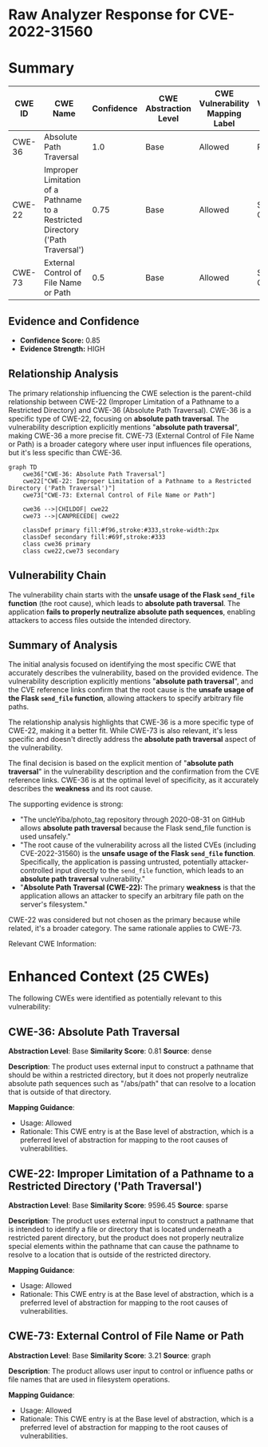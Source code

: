 # Raw Analyzer Response for CVE-2022-31560

# Summary
| CWE ID | CWE Name | Confidence | CWE Abstraction Level | CWE Vulnerability Mapping Label | CWE-Vulnerability Mapping Notes |
|---|---|---|---|---|---|
| CWE-36 | Absolute Path Traversal | 1.0 | Base | Allowed | Primary CWE |
| CWE-22 | Improper Limitation of a Pathname to a Restricted Directory ('Path Traversal') | 0.75 | Base | Allowed | Secondary Candidate |
| CWE-73 | External Control of File Name or Path | 0.5 | Base | Allowed | Secondary Candidate |

## Evidence and Confidence

*   **Confidence Score:** 0.85
*   **Evidence Strength:** HIGH

## Relationship Analysis
The primary relationship influencing the CWE selection is the parent-child relationship between CWE-22 (Improper Limitation of a Pathname to a Restricted Directory) and CWE-36 (Absolute Path Traversal). CWE-36 is a specific type of CWE-22, focusing on **absolute path traversal**. The vulnerability description explicitly mentions "**absolute path traversal**", making CWE-36 a more precise fit. CWE-73 (External Control of File Name or Path) is a broader category where user input influences file operations, but it's less specific than CWE-36.

```mermaid
graph TD
    cwe36["CWE-36: Absolute Path Traversal"]
    cwe22["CWE-22: Improper Limitation of a Pathname to a Restricted Directory ('Path Traversal')"]
    cwe73["CWE-73: External Control of File Name or Path"]
    
    cwe36 -->|CHILDOF| cwe22
    cwe73 -->|CANPRECEDE| cwe22
    
    classDef primary fill:#f96,stroke:#333,stroke-width:2px
    classDef secondary fill:#69f,stroke:#333
    class cwe36 primary
    class cwe22,cwe73 secondary
```

## Vulnerability Chain
The vulnerability chain starts with the **unsafe usage of the Flask `send_file` function** (the root cause), which leads to **absolute path traversal**. The application **fails to properly neutralize absolute path sequences**, enabling attackers to access files outside the intended directory.

## Summary of Analysis
The initial analysis focused on identifying the most specific CWE that accurately describes the vulnerability, based on the provided evidence. The vulnerability description explicitly mentions "**absolute path traversal**", and the CVE reference links confirm that the root cause is the **unsafe usage of the Flask `send_file` function**, allowing attackers to specify arbitrary file paths.

The relationship analysis highlights that CWE-36 is a more specific type of CWE-22, making it a better fit. While CWE-73 is also relevant, it's less specific and doesn't directly address the **absolute path traversal** aspect of the vulnerability.

The final decision is based on the explicit mention of "**absolute path traversal**" in the vulnerability description and the confirmation from the CVE reference links. CWE-36 is at the optimal level of specificity, as it accurately describes the **weakness** and its root cause.

The supporting evidence is strong:

*   "The uncleYiba/photo_tag repository through 2020-08-31 on GitHub allows **absolute path traversal** because the Flask send_file function is used unsafely."
*   "The root cause of the vulnerability across all the listed CVEs (including CVE-2022-31560) is the **unsafe usage of the Flask `send_file` function**. Specifically, the application is passing untrusted, potentially attacker-controlled input directly to the `send_file` function, which leads to an **absolute path traversal** vulnerability."
*   "**Absolute Path Traversal (CWE-22):** The primary **weakness** is that the application allows an attacker to specify an arbitrary file path on the server's filesystem."

CWE-22 was considered but not chosen as the primary because while related, it's a broader category. The same rationale applies to CWE-73.

Relevant CWE Information:

# Enhanced Context (25 CWEs)
The following CWEs were identified as potentially relevant to this vulnerability:

## CWE-36: Absolute Path Traversal
**Abstraction Level**: Base
**Similarity Score**: 0.81
**Source**: dense

**Description**:
The product uses external input to construct a pathname that should be within a restricted directory, but it does not properly neutralize absolute path sequences such as "/abs/path" that can resolve to a location that is outside of that directory.

**Mapping Guidance**:
- Usage: Allowed
- Rationale: This CWE entry is at the Base level of abstraction, which is a preferred level of abstraction for mapping to the root causes of vulnerabilities.



## CWE-22: Improper Limitation of a Pathname to a Restricted Directory ('Path Traversal')
**Abstraction Level**: Base
**Similarity Score**: 9596.45
**Source**: sparse

**Description**:
The product uses external input to construct a pathname that is intended to identify a file or directory that is located underneath a restricted parent directory, but the product does not properly neutralize special elements within the pathname that can cause the pathname to resolve to a location that is outside of the restricted directory.

**Mapping Guidance**:
- Usage: Allowed
- Rationale: This CWE entry is at the Base level of abstraction, which is a preferred level of abstraction for mapping to the root causes of vulnerabilities.

## CWE-73: External Control of File Name or Path
**Abstraction Level**: Base
**Similarity Score**: 3.21
**Source**: graph

**Description**:
The product allows user input to control or influence paths or file names that are used in filesystem operations.

**Mapping Guidance**:
- Usage: Allowed
- Rationale: This CWE entry is at the Base level of abstraction, which is a preferred level of abstraction for mapping to the root causes of vulnerabilities.